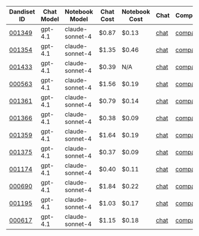 | Dandiset ID | Chat Model | Notebook Model | Chat Cost | Notebook Cost | Chat | Comparison |
|------------|------------|----------------|-----------|---------------|------|-----------|
| [001349](https://github.com/dandi-ai-notebooks/dandi-ai-notebooks-5/blob/main/notebooks/dandisets/001349/0.250520.1729/4befc0a1/claude-sonnet-4/h-5/notebook.ipynb) | gpt-4.1 | claude-sonnet-4 | $0.87 | $0.13 | [chat](https://dandi-ai-notebooks.github.io/dandiset-explorer/chat?dandisetId=001349&dandisetVersion=0.250520.1729&chatId=4befc0a18914642a190ce4e68047fc8c0b7321d1) | [comparison](https://github.com/dandi-ai-notebooks/dandi-ai-notebooks-5/blob/main/notebook_comparisons/dandisets/001349/0.250520.1729/4befc0a1/claude-sonnet-4/h-5/comparison_with_skip_explore.txt) |
| [001354](https://github.com/dandi-ai-notebooks/dandi-ai-notebooks-5/blob/main/notebooks/dandisets/001354/0.250312.0036/1b55f1ff/claude-sonnet-4/h-5/notebook.ipynb) | gpt-4.1 | claude-sonnet-4 | $1.35 | $0.46 | [chat](https://dandi-ai-notebooks.github.io/dandiset-explorer/chat?dandisetId=001354&dandisetVersion=0.250312.0036&chatId=1b55f1ffc7caac28284d1914869055ee48e2ff2e) | [comparison](https://github.com/dandi-ai-notebooks/dandi-ai-notebooks-5/blob/main/notebook_comparisons/dandisets/001354/0.250312.0036/1b55f1ff/claude-sonnet-4/h-5/comparison_with_skip_explore.txt) |
| [001433](https://github.com/dandi-ai-notebooks/dandi-ai-notebooks-5/blob/main/notebooks/dandisets/001433/0.250507.2356/6e10365d/claude-sonnet-4/h-5/notebook.ipynb) | gpt-4.1 | claude-sonnet-4 | $0.39 | N/A | [chat](https://dandi-ai-notebooks.github.io/dandiset-explorer/chat?dandisetId=001433&dandisetVersion=0.250507.2356&chatId=6e10365d8ae3a08f0b42b768b49f27e4867111ee) | [comparison](https://github.com/dandi-ai-notebooks/dandi-ai-notebooks-5/blob/main/notebook_comparisons/dandisets/001433/0.250507.2356/6e10365d/claude-sonnet-4/h-5/comparison_with_skip_explore.txt) |
| [000563](https://github.com/dandi-ai-notebooks/dandi-ai-notebooks-5/blob/main/notebooks/dandisets/000563/0.250311.2145/57dc3608/claude-sonnet-4/h-5/notebook.ipynb) | gpt-4.1 | claude-sonnet-4 | $1.56 | $0.19 | [chat](https://dandi-ai-notebooks.github.io/dandiset-explorer/chat?dandisetId=000563&dandisetVersion=0.250311.2145&chatId=57dc3608c92c02a718fce268d39f51a012286ded) | [comparison](https://github.com/dandi-ai-notebooks/dandi-ai-notebooks-5/blob/main/notebook_comparisons/dandisets/000563/0.250311.2145/57dc3608/claude-sonnet-4/h-5/comparison_with_skip_explore.txt) |
| [001361](https://github.com/dandi-ai-notebooks/dandi-ai-notebooks-5/blob/main/notebooks/dandisets/001361/0.250406.0045/d36c4584/claude-sonnet-4/h-5/notebook.ipynb) | gpt-4.1 | claude-sonnet-4 | $0.79 | $0.14 | [chat](https://dandi-ai-notebooks.github.io/dandiset-explorer/chat?dandisetId=001361&dandisetVersion=0.250406.0045&chatId=d36c45846a750d0a5c3b85d4f6e0f95f91a2d922) | [comparison](https://github.com/dandi-ai-notebooks/dandi-ai-notebooks-5/blob/main/notebook_comparisons/dandisets/001361/0.250406.0045/d36c4584/claude-sonnet-4/h-5/comparison_with_skip_explore.txt) |
| [001366](https://github.com/dandi-ai-notebooks/dandi-ai-notebooks-5/blob/main/notebooks/dandisets/001366/0.250324.1603/e83e5f10/claude-sonnet-4/h-5/notebook.ipynb) | gpt-4.1 | claude-sonnet-4 | $0.38 | $0.09 | [chat](https://dandi-ai-notebooks.github.io/dandiset-explorer/chat?dandisetId=001366&dandisetVersion=0.250324.1603&chatId=e83e5f1045ccfe5f278935fc866d4de2cf23adcd) | [comparison](https://github.com/dandi-ai-notebooks/dandi-ai-notebooks-5/blob/main/notebook_comparisons/dandisets/001366/0.250324.1603/e83e5f10/claude-sonnet-4/h-5/comparison_with_skip_explore.txt) |
| [001359](https://github.com/dandi-ai-notebooks/dandi-ai-notebooks-5/blob/main/notebooks/dandisets/001359/0.250401.1603/38566171/claude-sonnet-4/h-5/notebook.ipynb) | gpt-4.1 | claude-sonnet-4 | $1.64 | $0.19 | [chat](https://dandi-ai-notebooks.github.io/dandiset-explorer/chat?dandisetId=001359&dandisetVersion=0.250401.1603&chatId=38566171206fa29239cf454865e741770433d98d) | [comparison](https://github.com/dandi-ai-notebooks/dandi-ai-notebooks-5/blob/main/notebook_comparisons/dandisets/001359/0.250401.1603/38566171/claude-sonnet-4/h-5/comparison_with_skip_explore.txt) |
| [001375](https://github.com/dandi-ai-notebooks/dandi-ai-notebooks-5/blob/main/notebooks/dandisets/001375/0.250406.1855/b9d830b7/claude-sonnet-4/h-5/notebook.ipynb) | gpt-4.1 | claude-sonnet-4 | $0.37 | $0.09 | [chat](https://dandi-ai-notebooks.github.io/dandiset-explorer/chat?dandisetId=001375&dandisetVersion=0.250406.1855&chatId=b9d830b7038c8f2b609b5498cf779b7866a60d17) | [comparison](https://github.com/dandi-ai-notebooks/dandi-ai-notebooks-5/blob/main/notebook_comparisons/dandisets/001375/0.250406.1855/b9d830b7/claude-sonnet-4/h-5/comparison_with_skip_explore.txt) |
| [001174](https://github.com/dandi-ai-notebooks/dandi-ai-notebooks-5/blob/main/notebooks/dandisets/001174/0.250331.2218/553b9186/claude-sonnet-4/h-5/notebook.ipynb) | gpt-4.1 | claude-sonnet-4 | $0.40 | $0.11 | [chat](https://dandi-ai-notebooks.github.io/dandiset-explorer/chat?dandisetId=001174&dandisetVersion=0.250331.2218&chatId=553b9186b1844d6fa99166d5aa46c55c9346f070) | [comparison](https://github.com/dandi-ai-notebooks/dandi-ai-notebooks-5/blob/main/notebook_comparisons/dandisets/001174/0.250331.2218/553b9186/claude-sonnet-4/h-5/comparison_with_skip_explore.txt) |
| [000690](https://github.com/dandi-ai-notebooks/dandi-ai-notebooks-5/blob/main/notebooks/dandisets/000690/0.250326.0015/78e86504/claude-sonnet-4/h-5/notebook.ipynb) | gpt-4.1 | claude-sonnet-4 | $1.84 | $0.22 | [chat](https://dandi-ai-notebooks.github.io/dandiset-explorer/chat?dandisetId=000690&dandisetVersion=0.250326.0015&chatId=78e86504e7a8d48d31764b0b585d8bd318a87695) | [comparison](https://github.com/dandi-ai-notebooks/dandi-ai-notebooks-5/blob/main/notebook_comparisons/dandisets/000690/0.250326.0015/78e86504/claude-sonnet-4/h-5/comparison_with_skip_explore.txt) |
| [001195](https://github.com/dandi-ai-notebooks/dandi-ai-notebooks-5/blob/main/notebooks/dandisets/001195/0.250408.1733/cd3c6c58/claude-sonnet-4/h-5/notebook.ipynb) | gpt-4.1 | claude-sonnet-4 | $1.03 | $0.17 | [chat](https://dandi-ai-notebooks.github.io/dandiset-explorer/chat?dandisetId=001195&dandisetVersion=0.250408.1733&chatId=cd3c6c58c8e1bc62f2223e9eed98507c1c3f4d3e) | [comparison](https://github.com/dandi-ai-notebooks/dandi-ai-notebooks-5/blob/main/notebook_comparisons/dandisets/001195/0.250408.1733/cd3c6c58/claude-sonnet-4/h-5/comparison_with_skip_explore.txt) |
| [000617](https://github.com/dandi-ai-notebooks/dandi-ai-notebooks-5/blob/main/notebooks/dandisets/000617/0.250312.0130/d69e75e7/claude-sonnet-4/h-5/notebook.ipynb) | gpt-4.1 | claude-sonnet-4 | $1.15 | $0.18 | [chat](https://dandi-ai-notebooks.github.io/dandiset-explorer/chat?dandisetId=000617&dandisetVersion=0.250312.0130&chatId=d69e75e79b89a61c03d814ece9f55e4bfc45ed56) | [comparison](https://github.com/dandi-ai-notebooks/dandi-ai-notebooks-5/blob/main/notebook_comparisons/dandisets/000617/0.250312.0130/d69e75e7/claude-sonnet-4/h-5/comparison_with_skip_explore.txt) |
